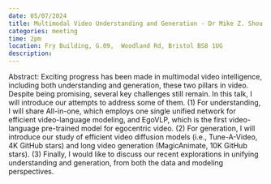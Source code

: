 ```yaml
---
date: 05/07/2024
title: Multimodal Video Understanding and Generation - Dr Mike Z. Shou (National University of Singapore)
categories: meeting
time: 2pm
location: Fry Building, G.09,  Woodland Rd, Bristol BS8 1UG
description:
---
```

Abstract: Exciting progress has been made in multimodal video intelligence, including both understanding and generation, these two pillars in video. Despite being promising, several key challenges still remain. In this talk, I will introduce our attempts to address some of them. (1) For understanding, I will share All-in-one, which employs one single unified network for efficient video-language modeling, and EgoVLP, which is the first video-language pre-trained model for egocentric video. (2) For generation, I will introduce our study of efficient video diffusion models (i.e., Tune-A-Video, 4K GitHub stars) and long video generation (MagicAnimate, 10K GitHub stars). (3) Finally, I would like to discuss our recent explorations in unifying understanding and generation, from both the data and modeling perspectives.  